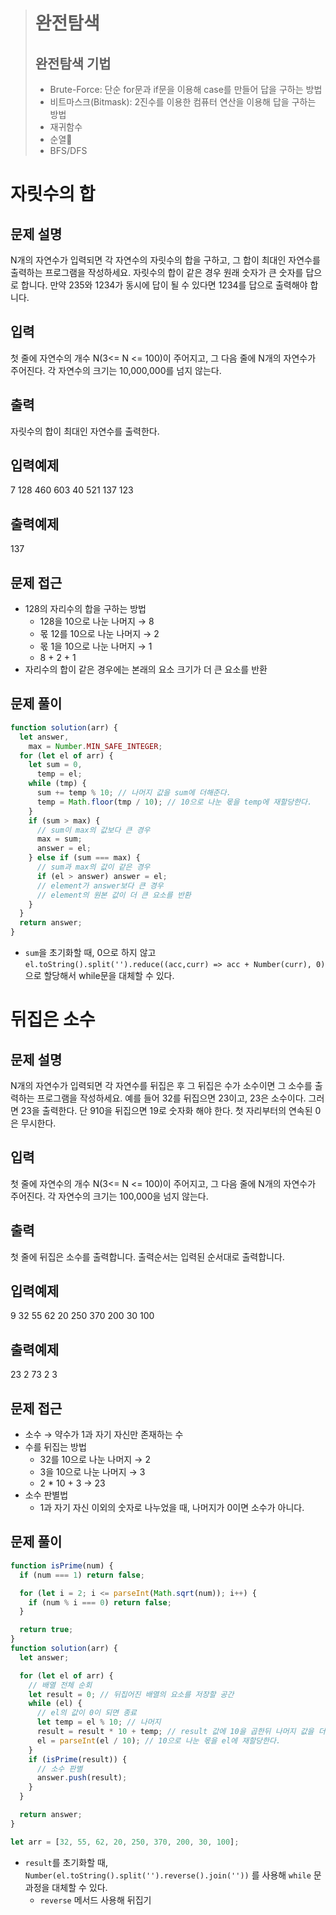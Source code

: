 > # 완전탐색
>
> ## 완전탐색 기법
>
> - Brute-Force: 단순 for문과 if문을 이용해 case를 만들어 답을 구하는 방법
> - 비트마스크(Bitmask): 2진수를 이용한 컴퓨터 연산을 이용해 답을 구하는 방법
> - 재귀함수
> - 순열
> - BFS/DFS

# 자릿수의 합

## 문제 설명

N개의 자연수가 입력되면 각 자연수의 자릿수의 합을 구하고, 그 합이 최대인 자연수를 출력하는 프로그램을 작성하세요. 자릿수의 합이 같은 경우 원래 숫자가 큰 숫자를 답으로 합니다. 만약 235와 1234가 동시에 답이 될 수 있다면 1234를 답으로 출력해야 합니다.

## 입력

첫 줄에 자연수의 개수 N(3<= N <= 100)이 주어지고, 그 다음 줄에 N개의 자연수가 주어진다. 각 자연수의 크기는 10,000,000를 넘지 않는다.

## 출력

자릿수의 합이 최대인 자연수를 출력한다.

## 입력예제

7
128 460 603 40 521 137 123

## 출력예제

137

## 문제 접근

- 128의 자리수의 합을 구하는 방법
  - 128을 10으로 나눈 나머지 → 8
  - 몫 12를 10으로 나눈 나머지 → 2
  - 몫 1을 10으로 나눈 나머지 → 1
  - 8 + 2 + 1
- 자리수의 합이 같은 경우에는 본래의 요소 크기가 더 큰 요소를 반환

## 문제 풀이

```js
function solution(arr) {
  let answer,
    max = Number.MIN_SAFE_INTEGER;
  for (let el of arr) {
    let sum = 0,
      temp = el;
    while (tmp) {
      sum += temp % 10; // 나머지 값을 sum에 더해준다.
      temp = Math.floor(tmp / 10); // 10으로 나눈 몫을 temp에 재할당한다.
    }
    if (sum > max) {
      // sum이 max의 값보다 큰 경우
      max = sum;
      answer = el;
    } else if (sum === max) {
      // sum과 max의 값이 같은 경우
      if (el > answer) answer = el;
      // element가 answer보다 큰 경우
      // element의 원본 값이 더 큰 요소를 반환
    }
  }
  return answer;
}
```

- `sum`을 초기화할 때, 0으로 하지 않고 `el.toString().split('').reduce((acc,curr) => acc + Number(curr), 0)`으로 할당해서 while문을 대체할 수 있다.

# 뒤집은 소수

## 문제 설명

N개의 자연수가 입력되면 각 자연수를 뒤집은 후 그 뒤집은 수가 소수이면 그 소수를 출력하는 프로그램을 작성하세요. 예를 들어 32를 뒤집으면 23이고, 23은 소수이다. 그러면 23을 출력한다. 단 910을 뒤집으면 19로 숫자화 해야 한다. 첫 자리부터의 연속된 0은 무시한다.

## 입력

첫 줄에 자연수의 개수 N(3<= N <= 100)이 주어지고, 그 다음 줄에 N개의 자연수가 주어진다. 각 자연수의 크기는 100,000을 넘지 않는다.

## 출력

첫 줄에 뒤집은 소수를 출력합니다. 출력순서는 입력된 순서대로 출력합니다.

## 입력예제

9
32 55 62 20 250 370 200 30 100

## 출력예제

23 2 73 2 3

## 문제 접근

- 소수 → 약수가 1과 자기 자신만 존재하는 수
- 수를 뒤집는 방법
  - 32를 10으로 나눈 나머지 → 2
  - 3을 10으로 나눈 나머지 → 3
  - 2 \* 10 + 3 → 23
- 소수 판별법
  - 1과 자기 자신 이외의 숫자로 나누었을 때, 나머지가 0이면 소수가 아니다.

## 문제 풀이

```js
function isPrime(num) {
  if (num === 1) return false;

  for (let i = 2; i <= parseInt(Math.sqrt(num)); i++) {
    if (num % i === 0) return false;
  }

  return true;
}
function solution(arr) {
  let answer;

  for (let el of arr) {
    // 배열 전체 순회
    let result = 0; // 뒤집어진 배열의 요소를 저장할 공간
    while (el) {
      // el의 값이 0이 되면 종료
      let temp = el % 10; // 나머지
      result = result * 10 + temp; // result 값에 10을 곱한뒤 나머지 값을 더한다
      el = parseInt(el / 10); // 10으로 나눈 몫을 el에 재할당한다.
    }
    if (isPrime(result)) {
      // 소수 판별
      answer.push(result);
    }
  }

  return answer;
}

let arr = [32, 55, 62, 20, 250, 370, 200, 30, 100];
```

- `result`를 초기화할 때, `Number(el.toString().split('').reverse().join(''))` 를 사용해 `while` 문 과정을 대체할 수 있다.
  - `reverse` 메서드 사용해 뒤집기
